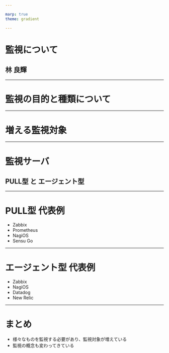```yaml
---

marp: true
theme: gradient

---
```


<!--
_pagenate: false
_title: Linux kernelについて
-->

# 監視について
## 林 良輝

---

<!--
_pagenate: true
_title_and_body: true
-->

# 監視の目的と種類について

---

<!--
_pagenate: true
_title_and_body: true
-->

# 増える監視対象

---

<!--
_pagenate: true
_title_and_body: true
-->

# 監視サーバ
## PULL型 と エージェント型

---

<!---
_pagenate: true
_title_and_body: true
-->

# PULL型 代表例

- Zabbix
- Prometheus
- NagiOS
- Sensu Go

---

<!--
_pagenate: true
_title_and_body: true
-->

# エージェント型 代表例

- Zabbix 
- NagiOS
- Datadog
- New Relic

---

# まとめ

- 様々なものを監視する必要があり、監視対象が増えている
- 監視の概念も変わってきている